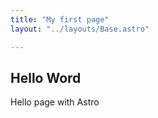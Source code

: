 ```yaml
---
title: "My first page"
layout: "../layouts/Base.astro"

---
```



## Hello Word

Hello page with Astro